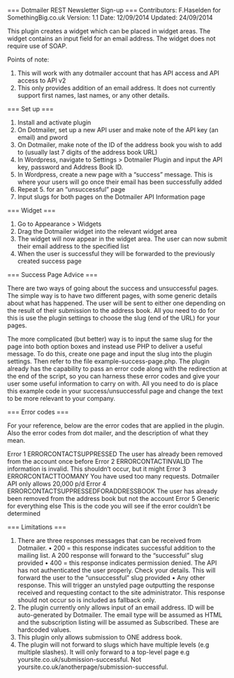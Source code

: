 === Dotmailer REST Newsletter Sign-up ===
Contributors: F.Haselden for SomethingBig.co.uk
Version: 1.1
Date: 12/09/2014
Updated: 24/09/2014

This plugin creates a widget which can be placed in widget areas. The widget contains an input field for an email address. The widget does not require use of SOAP.

Points of note:
1. This will work with any dotmailer account that has API access and API access to API v2
2. This only provides addition of an email address. It does not currently support first names, last names, or any other details.


=== Set up ===

1. Install and activate plugin
2. On Dotmailer, set up a new API user and make note of the API key (an email) and pword
3. On Dotmailer, make note of the ID of the address book you wish to add to (usually last 7 digits of the address book URL)
4. In Wordpress, navigate to Settings > Dotmailer Plugin and input the API key, password and Address Book ID.
5. In Wordpress, create a new page with a “success” message. This is where your users will go once their email has been successfully added
6. Repeat 5. for an “unsuccessful” page
7. Input slugs for both pages on the Dotmailer API Information page


=== Widget ===

1. Go to Appearance > Widgets
2. Drag the Dotmailer widget into the relevant widget area
3. The widget will now appear in the widget area. The user can now submit their email address to the specified list
4. When the user is successful they will be forwarded to the previously created success page


=== Success Page Advice ===

There are two ways of going about the success and unsuccessful pages. The simple way is to have two different pages, with some generic details about what has happened. The user will be sent to either one depending on the result of their submission to the address book. All you need to do for this is use the plugin settings to choose the slug (end of the URL) for your pages.

The more complicated (but better) way is to input the same slug for the page into both option boxes and instead use PHP to deliver a useful message. To do this, create one page and input the slug into the plugin settings. Then refer to the file example-success-page.php. The plugin already has the capability to pass an error code along with the redirection at the end of the script, so you can harness these error codes and give your user some useful information to carry on with. All you need to do is place this example code in your success/unsuccessful page and change the text to be more relevant to your company.


=== Error codes ===

For your reference, below are the error codes that are applied in the plugin. Also the error codes from dot mailer, and the description of what they mean.

Error 1		ERRORCONTACTSUPPRESSED		The user has already been removed from the account once before
Error 2		ERRORCONTACTINVALID		The information is invalid. This shouldn’t occur, but it might
Error 3		ERRORCONTACTTOOMANY		You have used too many requests. Dotmailer API only allows 20,000 p/d
Error 4		ERRORCONTACTSUPPRESSEDFORADDRESSBOOK	The user has already been removed from the address book but not the account
Error 5 	Generic for everything else 	This is the code you will see if the error couldn’t be determined


=== Limitations ===

1. There are three responses messages that can be received from Dotmailer. 
	•	200 = this response indicates successful addition to the mailing list. A 200 response will forward to the “successful” slug provided
	•	400 = this response indicates permission denied. The API has not authenticated the user properly. Check your details. This will forward the user to the “unsuccessful” slug provided
	•	Any other response. This will trigger an unstyled page outputting the response received and requesting contact to the site administrator. This response should not occur so is included as fallback only.
2. The plugin currently only allows input of an email address. ID will be auto-generated by Dotmailer. The email type will be assumed as HTML and the subscription listing will be assumed as Subscribed. These are hardcoded values.
3. This plugin only allows submission to ONE address book.
4. The plugin will not forward to slugs which have multiple levels (e.g multiple slashes). It will only forward to a top-level page e.g yoursite.co.uk/submission-successful. Not yoursite.co.uk/anotherpage/submission-successful.

